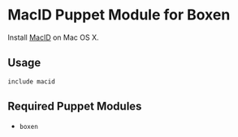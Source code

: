 # MacID Puppet Module for Boxen

Install [MacID](http://macid.co) on Mac OS X.

## Usage

```puppet
include macid
```

## Required Puppet Modules

* `boxen`

